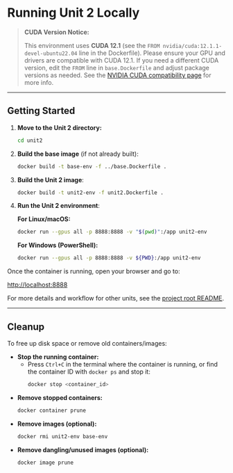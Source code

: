 # Running Unit 2 Locally

> **CUDA Version Notice:**
> 
> This environment uses **CUDA 12.1** (see the `FROM nvidia/cuda:12.1.1-devel-ubuntu22.04` line in the Dockerfile). Please ensure your GPU and drivers are compatible with CUDA 12.1. If you need a different CUDA version, edit the `FROM` line in `base.Dockerfile` and adjust package versions as needed. See the [NVIDIA CUDA compatibility page](https://docs.nvidia.com/deploy/cuda-compatibility/) for more info.

---

## Getting Started

1. **Move to the Unit 2 directory:**
   ```bash
   cd unit2
   ```
2. **Build the base image** (if not already built):
   ```bash
   docker build -t base-env -f ../base.Dockerfile .
   ```
3. **Build the Unit 2 image**:
   ```bash
   docker build -t unit2-env -f unit2.Dockerfile .
   ```
4. **Run the Unit 2 environment**:

   **For Linux/macOS:**
   ```bash
   docker run --gpus all -p 8888:8888 -v "$(pwd)":/app unit2-env
   ```
   **For Windows (PowerShell):**
   ```bash
   docker run --gpus all -p 8888:8888 -v ${PWD}:/app unit2-env
   ```

Once the container is running, open your browser and go to:

[http://localhost:8888](http://localhost:8888)

For more details and workflow for other units, see the [project root README](../README.md).

---

## Cleanup

To free up disk space or remove old containers/images:

- **Stop the running container:**
  - Press `Ctrl+C` in the terminal where the container is running, or find the container ID with `docker ps` and stop it:
    ```bash
    docker stop <container_id>
    ```
- **Remove stopped containers:**
    ```bash
    docker container prune
    ```
- **Remove images (optional):**
    ```bash
    docker rmi unit2-env base-env
    ```
- **Remove dangling/unused images (optional):**
    ```bash
    docker image prune
    ```